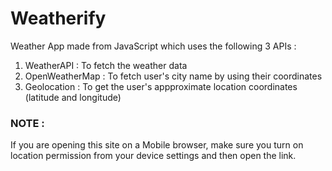 # Weatherify
Weather App made from JavaScript which uses the following 3 APIs :
1. WeatherAPI : To fetch the weather data
2. OpenWeatherMap : To fetch user's city name by using their coordinates
3. Geolocation : To get the user's appproximate location coordinates (latitude and longitude)

### NOTE :
If you are opening this site on a Mobile browser, make sure you turn on location permission from your device settings and then open the link.
